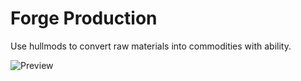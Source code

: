 # Forge Production
Use hullmods to convert raw materials into commodities with ability.


![Preview](https://user-images.githubusercontent.com/92992377/141689124-5acda92c-285a-42ba-92b5-344dcc03167c.png)
